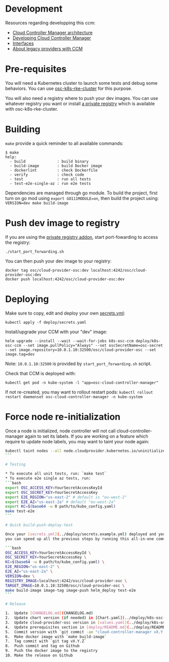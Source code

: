 # Development

Resources regarding developping this ccm:
- [Cloud Controller Manager architecture](https://kubernetes.io/docs/concepts/architecture/cloud-controller/)
- [Developing Cloud Controller Manager](https://kubernetes.io/docs/tasks/administer-cluster/developing-cloud-controller-manager/)
- [Interfaces](https://github.com/kubernetes/cloud-provider/blob/master/cloud.go)
- [About legacy providers with CCM](https://github.com/kubernetes/legacy-cloud-providers)

# Pre-requisites

You will need a Kubernetes cluster to launch some tests and debug some behaviors.
You can use [osc-k8s-rke-cluster](https://github.com/outscale-dev/osc-k8s-rke-cluster/) for this purpose.

You will also need a registry where to push your dev images. You can use whatever registry you want or install [a private registry](https://github.com/outscale-dev/osc-k8s-rke-cluster/tree/master/addons/docker-registry) which is available with osc-k8s-rke-cluster.

# Building

`make` provide a quick reminder to all available commands:
```shell
$ make
help:
  - build              : build binary
  - build-image        : build Docker image
  - dockerlint         : check Dockerfile
  - verify             : check code
  - test               : run all tests
  - test-e2e-single-az : run e2e tests
```

Dependencies are managed through go module. To build the project, first turn on go mod using `export GO111MODULE=on`, then build the project using: `VERSION=dev make build-image`

# Push dev image to registry

If you are using the [private registry addon](https://github.com/outscale-dev/osc-k8s-rke-cluster/tree/master/addons/docker-registry), start port-fowarding to access the registry:
```
./start_port_forwarding.sh
```

You can then push your dev image to your registry:
```
docker tag osc/cloud-provider-osc:dev localhost:4242/osc/cloud-provider-osc:dev
docker push localhost:4242/osc/cloud-provider-osc:dev
```

# Deploying

Make sure to copy, edit and deploy your own [secrets.yml](../deploy/secrets.example.yml):
```
kubectl apply -f deploy/secrets.yaml
```

Install/upgrade your CCM with your "dev" image:
```
helm upgrade --install --wait --wait-for-jobs k8s-osc-ccm deploy/k8s-osc-ccm --set image.pullPolicy="Always" --set oscSecretName=osc-secret --set image.repository=10.0.1.10:32500/osc/cloud-provider-osc --set image.tag=dev
```

Note: `10.0.1.10:32500` is provided by `start_port_forwarding.sh` script.

Check that CCM is deployed with:
```
kubectl get pod -n kube-system -l "app=osc-cloud-controller-manager"
```
If not re-created, you may want to rollout restart pods:
```kubectl rollout restart daemonset osc-cloud-controller-manager -n kube-system```

# Force node re-initialization

Once a node is initialized, node controller will not call cloud-controller-manager again to set its labels.
If you are working on a feature which require to update node labels, you may want to taint your node again:

````bash
kubectl taint nodes --all node.cloudprovider.kubernetes.io/uninitialized:NoSchedule
```

# Testing

* To execute all unit tests, run: `make test`
* To execute e2e single az tests, run: 
```bash
export OSC_ACCESS_KEY=YourSecretAccessKeyId
export OSC_SECRET_KEY=YourSecretAccessKey
export E2E_REGION="us-east-2" # default is "eu-west-2"
export E2E_AZ="us-east-2a" # default "eu-west-2a"
export KC=$(base64 -w 0 path/to/kube_config.yaml)
make test-e2e
```

# Quick build-push-deploy-test

Once your [secrets.yml](../deploy/secrets.example.yml) deployed and you registry available (e.g. `./start_port_forwarding.sh`),
you can speed up all the previous steps by running this all-in-one command:

```bash
OSC_ACCESS_KEY=YourSecretAccessKeyId \
OSC_SECRET_KEY=YourSecretAccessKey \
KC=$(base64 -w 0 path/to/kube_config.yaml) \
E2E_REGION="us-east-2" \
E2E_AZ="us-east-2a" \
VERSION=dev \
REGISTRY_IMAGE=localhost:4242/osc/cloud-provider-osc \
TARGET_IMAGE=10.0.1.10:32500/osc/cloud-provider-osc \
make build-image image-tag image-push helm_deploy test-e2e
```

# Release

1.  Update [CHANGELOG.md](CHANGELOG.md)
2.  Update chart version (if needed) in [Chart.yaml](../deploy/k8s-osc-ccm/Chart.yaml)
3.  Update cloud-provider-osc version in [values.yaml](../deploy/k8s-osc-ccm/values.yaml)
4.  Update prerequisites section in [deploy/README.md](../deploy/README.md)
5.  Commit version with `git commit -am "cloud-controller-manager vX.Y.Z"`
6.  Make docker image with `make build-image`
7.  Tag commit with `git tag vX.Y.Z`
8.  Push commit and tag on Github
9.  Push the docker image to the registry
10. Make the release on Github